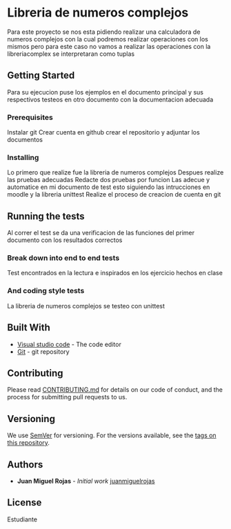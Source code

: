 # Libreria de numeros complejos

Para este proyecto se nos esta pidiendo realizar una calculadora de numeros complejos con la cual podremos realizar operaciones con los mismos pero para este caso no vamos a realizar las operaciones con la libreriacomplex se interpretaran como tuplas

## Getting Started

Para su ejecucion puse los ejemplos en el documento principal y sus respectivos testeos en otro documento con la documentacion adecuada

### Prerequisites

Instalar git 
Crear cuenta en github
crear el repositorio y adjuntar los documentos

### Installing

Lo primero que realize fue la libreria de numeros complejos 
Despues realize las pruebas adecuadas 
Redacte dos pruebas por funcion
Las adecue y automatice en mi documento de test esto siguiendo las intrucciones en moodle y la libreria unittest 
Realize el proceso de creacion de cuenta en git

## Running the tests

Al correr el test se da una verificacion de las funciones del primer documento con los resultados correctos

### Break down into end to end tests

Test encontrados en la lectura e inspirados en los ejercicio hechos en clase

### And coding style tests

La libreria de numeros complejos se testeo con unittest


## Built With

* [Visual studio code]([http://www.dropwizard.io/1.0.2/docs/](https://code.visualstudio.com)) - The code editor 
* [Git]([https://maven.apache.org/](https://git-scm.com/downloads)) - git repository

## Contributing

Please read [CONTRIBUTING.md](https://gist.github.com/PurpleBooth/b24679402957c63ec426) for details on our code of conduct, and the process for submitting pull requests to us.

## Versioning

We use [SemVer](http://semver.org/) for versioning. For the versions available, see the [tags on this repository](https://github.com/your/project/tags). 

## Authors

* **Juan Miguel Rojas** - *Initial work* [juanmiguelrojas](https://github.com/juanmiguelrojas)

## License

Estudiante
